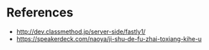 

# References

+ <http://dev.classmethod.jp/server-side/fastly1/>
+ <https://speakerdeck.com/naoya/ji-shu-de-fu-zhai-toxiang-kihe-u>